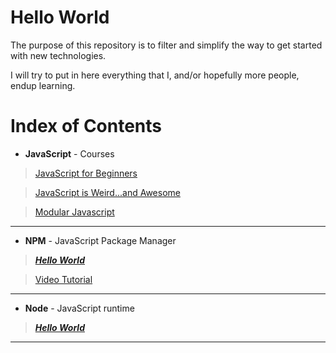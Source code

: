 # Hello World
The purpose of this repository is to filter and simplify the way to get started with new technologies.

I will try to put in here everything that I, and/or hopefully more people, endup learning.

# Index of Contents

* **JavaScript** - Courses

> [JavaScript for Beginners](https://www.youtube.com/playlist?list=PLoYCgNOIyGACnrXwo5HMCfOH9VT05znGv)

> [JavaScript is Weird...and Awesome](https://www.youtube.com/playlist?list=PLoYCgNOIyGABI011EYc-avPOsk1YsMUe_)

> [Modular Javascript](https://www.youtube.com/playlist?list=PLoYCgNOIyGABs-wDaaxChu82q_xQgUb4f)
- - -

* **NPM** - JavaScript Package Manager 

> [***Hello World***](https://github.com/poste9/helloworld/blob/master/nodejs)

> [Video Tutorial](https://www.youtube.com/playlist?list=PLQso55XhxkgBMeiYmFEHzz1axDUBjTLC6)
- - -

* **Node** - JavaScript runtime

> [***Hello World***](https://github.com/poste9/helloworld/blob/master/nodejs)

- - -